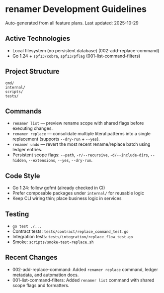 # renamer Development Guidelines

Auto-generated from all feature plans. Last updated: 2025-10-29

## Active Technologies
- Local filesystem (no persistent database) (002-add-replace-command)
- Go 1.24 + `spf13/cobra`, `spf13/pflag` (001-list-command-filters)

## Project Structure

```text
cmd/
internal/
scripts/
tests/
```

## Commands

- `renamer list` — preview rename scope with shared flags before executing changes.
- `renamer replace` — consolidate multiple literal patterns into a single replacement (supports `--dry-run` + `--yes`).
- `renamer undo` — revert the most recent rename/replace batch using ledger entries.
- Persistent scope flags: `--path`, `-r/--recursive`, `-d/--include-dirs`, `--hidden`, `--extensions`, `--yes`, `--dry-run`.

## Code Style

- Go 1.24: follow gofmt (already checked in CI)
- Prefer composable packages under `internal/` for reusable logic
- Keep CLI wiring thin; place business logic in services

## Testing

- `go test ./...`
- Contract tests: `tests/contract/replace_command_test.go`
- Integration tests: `tests/integration/replace_flow_test.go`
- Smoke: `scripts/smoke-test-replace.sh`

## Recent Changes
- 002-add-replace-command: Added `renamer replace` command, ledger metadata, and automation docs.
- 001-list-command-filters: Added `renamer list` command with shared scope flags and formatters.

<!-- MANUAL ADDITIONS START -->
<!-- MANUAL ADDITIONS END -->
